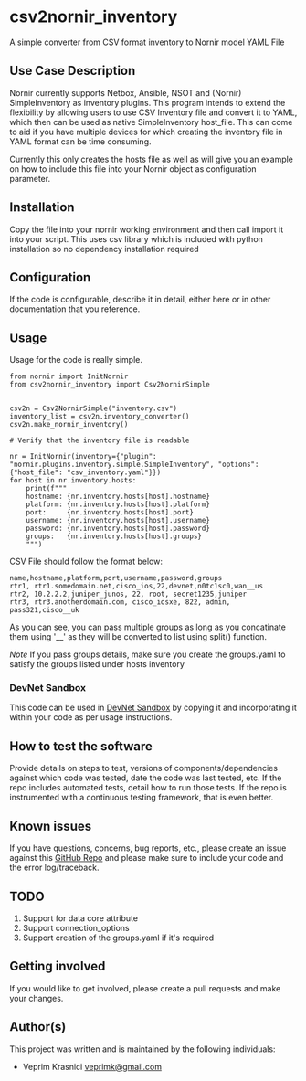 # csv2nornir_inventory

A simple converter from CSV format inventory to Nornir model YAML File

 
## Use Case Description

Nornir currently supports Netbox, Ansible, NSOT and (Nornir) SimpleInventory as inventory plugins. This program intends to extend the flexibility by allowing users to use CSV Inventory file and convert it to YAML, which then can be used as native SimpleInventory host_file.
This can come to aid if you have multiple devices for which creating the inventory file in YAML format can be time consuming.

Currently this only creates the hosts file as well as will give you an example on how to include this file into your Nornir object as configuration parameter.

## Installation

Copy the file into your nornir working environment and then call import it into your script. 
This uses csv library which is included with python installation so no dependency installation required

## Configuration

If the code is configurable, describe it in detail, either here or in other documentation that you reference.

## Usage

Usage for the code is really simple.

```
from nornir import InitNornir
from csv2nornir_inventory import Csv2NornirSimple


csv2n = Csv2NornirSimple("inventory.csv")
inventory_list = csv2n.inventory_converter()
csv2n.make_nornir_inventory()

# Verify that the inventory file is readable

nr = InitNornir(inventory={"plugin": "nornir.plugins.inventory.simple.SimpleInventory", "options": {"host_file": "csv_inventory.yaml"}})
for host in nr.inventory.hosts:
    print(f"""
    hostname: {nr.inventory.hosts[host].hostname}
    platform: {nr.inventory.hosts[host].platform}
    port:     {nr.inventory.hosts[host].port}
    username: {nr.inventory.hosts[host].username}
    password: {nr.inventory.hosts[host].password}
    groups:   {nr.inventory.hosts[host].groups}
    """)

```

CSV File should follow the format below:
```
name,hostname,platform,port,username,password,groups
rtr1, rtr1.somedomain.net,cisco_ios,22,devnet,n0tc1sc0,wan__us
rtr2, 10.2.2.2,juniper_junos, 22, root, secret1235,juniper
rtr3, rtr3.anotherdomain.com, cisco_iosxe, 822, admin, pass321,cisco__uk
```

As you can see, you can pass multiple groups as long as you concatinate them using '__' as they will be converted to list using split() function.

*Note* If you pass groups details, make sure you create the groups.yaml to satisfy the groups listed under hosts inventory

### DevNet Sandbox

This code can be used in [DevNet Sandbox](https://developer.cisco.com/site/sandbox/) by copying it and incorporating it within your code as per  usage instructions.

## How to test the software

Provide details on steps to test, versions of components/dependencies against which code was tested, date the code was last tested, etc. 
If the repo includes automated tests, detail how to run those tests.
If the repo is instrumented with a continuous testing framework, that is even better.


## Known issues
If you have questions, concerns, bug reports, etc., please create an issue against this [GitHub Repo](https://github.com/veprimk/csv2nornir_inventory/issues) and please make sure to include your code and the error log/traceback.


## TODO

1. Support for data core attribute
2. Support connection_options
3. Support creation of the groups.yaml if it's required

## Getting involved

If you would like to get involved, please create a pull requests and make your changes.

## Author(s)

This project was written and is maintained by the following individuals:

* Veprim Krasnici <veprimk@gmail.com>
